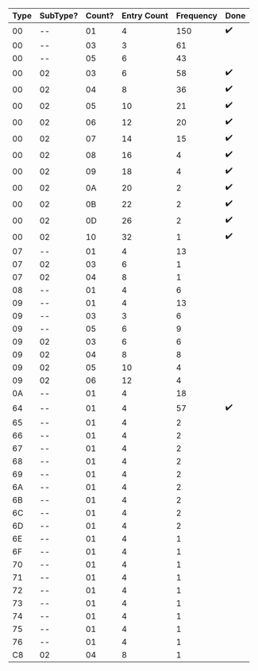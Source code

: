 | Type | SubType? | Count? | Entry Count | Frequency | Done |
|------|----------|--------|-------------|-----------|------|
| 00 | -- | 01 | 4 | 150 | ✔️ |
| 00 | -- | 03 | 3 | 61 |  |
| 00 | -- | 05 | 6 | 43 |  |
| 00 | 02 | 03 | 6 | 58 | ✔️ |
| 00 | 02 | 04 | 8 | 36 | ✔️ |
| 00 | 02 | 05 | 10 | 21 | ✔️ |
| 00 | 02 | 06 | 12 | 20 | ✔️ |
| 00 | 02 | 07 | 14 | 15 | ✔️ |
| 00 | 02 | 08 | 16 | 4 | ✔️ |
| 00 | 02 | 09 | 18 | 4 | ✔️ |
| 00 | 02 | 0A | 20 | 2 | ✔️ |
| 00 | 02 | 0B | 22 | 2 | ✔️ |
| 00 | 02 | 0D | 26 | 2 | ✔️ |
| 00 | 02 | 10 | 32 | 1 | ✔️ |
| 07 | -- | 01 | 4 | 13 |  |
| 07 | 02 | 03 | 6 | 1 |  |
| 07 | 02 | 04 | 8 | 1 |  |
| 08 | -- | 01 | 4 | 6 |  |
| 09 | -- | 01 | 4 | 13 |  |
| 09 | -- | 03 | 3 | 6 |  |
| 09 | -- | 05 | 6 | 9 |  |
| 09 | 02 | 03 | 6 | 6 |  |
| 09 | 02 | 04 | 8 | 8 |  |
| 09 | 02 | 05 | 10 | 4 |  |
| 09 | 02 | 06 | 12 | 4 |  |
| 0A | -- | 01 | 4 | 18 |  |
| 64 | -- | 01 | 4 | 57 | ✔️ |
| 65 | -- | 01 | 4 | 2 |  |
| 66 | -- | 01 | 4 | 2 |  |
| 67 | -- | 01 | 4 | 2 |  |
| 68 | -- | 01 | 4 | 2 |  |
| 69 | -- | 01 | 4 | 2 |  |
| 6A | -- | 01 | 4 | 2 |  |
| 6B | -- | 01 | 4 | 2 |  |
| 6C | -- | 01 | 4 | 2 |  |
| 6D | -- | 01 | 4 | 2 |  |
| 6E | -- | 01 | 4 | 1 |  |
| 6F | -- | 01 | 4 | 1 |  |
| 70 | -- | 01 | 4 | 1 |  |
| 71 | -- | 01 | 4 | 1 |  |
| 72 | -- | 01 | 4 | 1 |  |
| 73 | -- | 01 | 4 | 1 |  |
| 74 | -- | 01 | 4 | 1 |  |
| 75 | -- | 01 | 4 | 1 |  |
| 76 | -- | 01 | 4 | 1 |  |
| C8 | 02 | 04 | 8 | 1 |  |